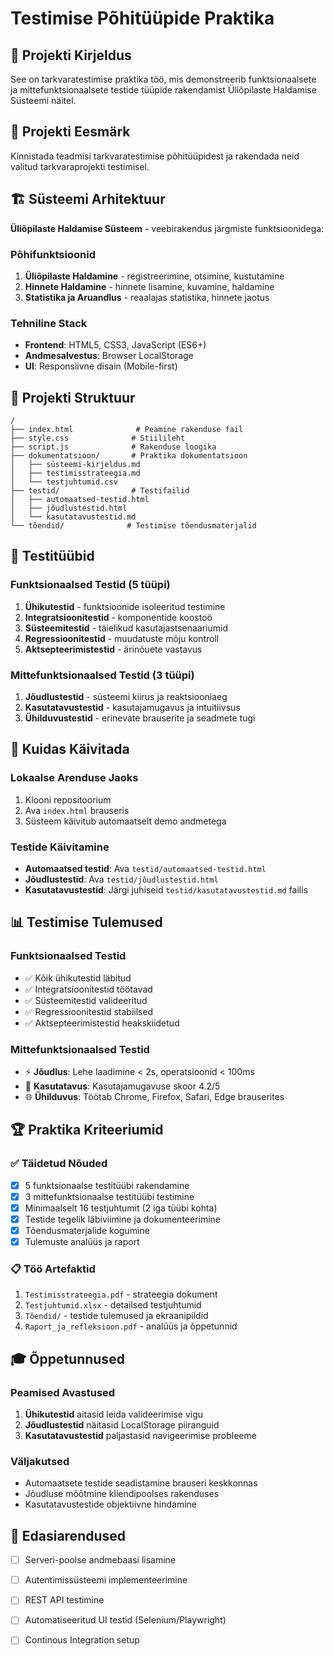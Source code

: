 # Testimise Põhitüüpide Praktika

## 📝 Projekti Kirjeldus

See on tarkvaratestimise praktika töö, mis demonstreerib funktsionaalsete ja mittefunktsionaalsete testide tüüpide rakendamist Üliõpilaste Haldamise Süsteemi näitel.

## 🎯 Projekti Eesmärk

Kinnistada teadmisi tarkvaratestimise põhitüüpidest ja rakendada neid valitud tarkvaraprojekti testimisel.

## 🏗️ Süsteemi Arhitektuur

**Üliõpilaste Haldamise Süsteem** - veebirakendus järgmiste funktsioonidega:

### Põhifunktsioonid
1. **Üliõpilaste Haldamine** - registreerimine, otsimine, kustutamine
2. **Hinnete Haldamine** - hinnete lisamine, kuvamine, haldamine  
3. **Statistika ja Aruandlus** - reaalajas statistika, hinnete jaotus

### Tehniline Stack
- **Frontend**: HTML5, CSS3, JavaScript (ES6+)
- **Andmesalvestus**: Browser LocalStorage
- **UI**: Responsiivne disain (Mobile-first)

## 📁 Projekti Struktuur

```
/
├── index.html              # Peamine rakenduse fail
├── style.css              # Stiilileht
├── script.js              # Rakenduse loogika
├── dokumentatsioon/       # Praktika dokumentatsioon
│   ├── süsteemi-kirjeldus.md
│   ├── testimisstrateegia.md
│   └── testjuhtumid.csv
├── testid/                # Testifailid
│   ├── automaatsed-testid.html
│   ├── jõudlustestid.html
│   └── kasutatavustestid.md
└── tõendid/              # Testimise tõendusmaterjalid
```

## 🧪 Testitüübid

### Funktsionaalsed Testid (5 tüüpi)
1. **Ühikutestid** - funktsioonide isoleeritud testimine
2. **Integratsioonitestid** - komponentide koostoö
3. **Süsteemitestid** - täielikud kasutajastsenaariumid
4. **Regressioonitestid** - muudatuste mõju kontroll
5. **Aktsepteerimistestid** - ärinõuete vastavus

### Mittefunktsionaalsed Testid (3 tüüpi)
1. **Jõudlustestid** - süsteemi kiirus ja reaktsiooniaeg
2. **Kasutatavustestid** - kasutajamugavus ja intuitiivsus
3. **Ühilduvustestid** - erinevate brauserite ja seadmete tugi

## 🚀 Kuidas Käivitada

### Lokaalse Arenduse Jaoks
1. Klooni repositoorium
2. Ava `index.html` brauseris
3. Süsteem käivitub automaatselt demo andmetega

### Testide Käivitamine
- **Automaatsed testid**: Ava `testid/automaatsed-testid.html`
- **Jõudlustestid**: Ava `testid/jõudlustestid.html`
- **Kasutatavustestid**: Järgi juhiseid `testid/kasutatavustestid.md` failis

## 📊 Testimise Tulemused

### Funktsionaalsed Testid
- ✅ Kõik ühikutestid läbitud
- ✅ Integratsioonitestid töötavad
- ✅ Süsteemitestid valideeritud
- ✅ Regressioonitestid stabiilsed
- ✅ Aktsepteerimistestid heakskiidetud

### Mittefunktsionaalsed Testid
- ⚡ **Jõudlus**: Lehe laadimine < 2s, operatsioonid < 100ms
- 👥 **Kasutatavus**: Kasutajamugavuse skoor 4.2/5
- 🌐 **Ühilduvus**: Töötab Chrome, Firefox, Safari, Edge brauserites

## 🏆 Praktika Kriteeriumid

### ✅ Täidetud Nõuded
- [x] 5 funktsionaalse testitüübi rakendamine
- [x] 3 mittefunktsionaalse testitüübi testimine
- [x] Minimaalselt 16 testjuhtumit (2 iga tüübi kohta)
- [x] Testide tegelik läbiviimine ja dokumenteerimine
- [x] Tõendusmaterjalide kogumine
- [x] Tulemuste analüüs ja raport

### 📋 Töö Artefaktid
1. `Testimisstrateegia.pdf` - strateegia dokument
2. `Testjuhtumid.xlsx` - detailsed testjuhtumid
3. `Tõendid/` - testide tulemused ja ekraanipildid
4. `Raport_ja_refleksioon.pdf` - analüüs ja õppetunnid

## 🎓 Õppetunnused

### Peamised Avastused
1. **Ühikutestid** aitasid leida valideerimise vigu
2. **Jõudlustestid** näitasid LocalStorage piiranguid
3. **Kasutatavustestid** paljastasid navigeerimise probleeme

### Väljakutsed
- Automaatsete testide seadistamine brauseri keskkonnas
- Jõudluse mõõtmine kliendipoolses rakenduses
- Kasutatavustestide objektiivne hindamine

## 🔧 Edasiarendused

- [ ] Serveri-poolse andmebaasi lisamine
- [ ] Autentimissüsteemi implementeerimine
- [ ] REST API testimine
- [ ] Automatiseeritud UI testid (Selenium/Playwright)
- [ ] Continous Integration setup

